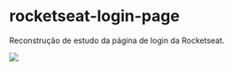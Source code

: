 # rocketseat-login-page
Reconstrução de estudo da página de login da Rocketseat.

<img src="https://i.ibb.co/KmYrvHd/image.png" href=""></img>
